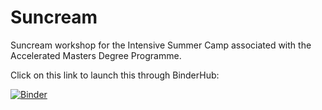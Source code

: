 # Suncream

Suncream workshop for the Intensive Summer Camp associated with the Accelerated Masters Degree Programme.

Click on this link to launch this through BinderHub:

[![Binder](https://mybinder.org/badge_logo.svg)](https://mybinder.org/v2/gh/bri-sc/suncream/HEAD?labpath=sequence.ipynb)

